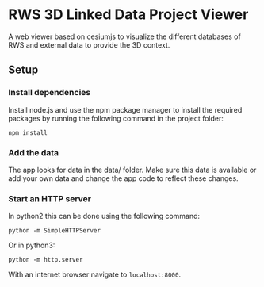 # RWS 3D Linked Data Project Viewer

A web viewer based on cesiumjs to visualize the different databases of RWS and external data to provide the 3D context.

## Setup

### Install dependencies

Install node.js and use the npm package manager to install the required packages by running the following command in the project folder:

`npm install`

### Add the data

The app looks for data in the data/ folder. Make sure this data is available or add your own data and change the app code to reflect these changes.

### Start an HTTP server

In python2 this can be done using the following command:

`python -m SimpleHTTPServer`

Or in python3:

`python -m http.server`

With an internet browser navigate to `localhost:8000`.
